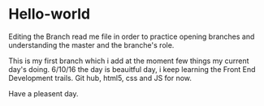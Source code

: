 # Hello-world

Editing the Branch read me file in order to practice opening branches and understanding the master and the branche's role.

This is my first branch which i add at the moment few things my current day's doing.
6/10/16 the day is beauitful day, i keep learning the Front End Development trails.
 Git hub, html5, css and JS for now.
 
 Have a pleasent day.
